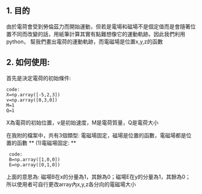 ## 1. 目的
由於電荷會受到勞倫茲力而開始運動，但若是電場和磁場不是個定值而是會隨著位置不同而改變的話，用紙筆計算其實有點難想像它的運動軌跡。因此我們利用python，
幫我們畫出電荷的運動軌跡，而電磁場是位置x,y,z的函數

## 2. 如何使用:
首先是決定電荷的初始條件:
```
code:
X=np.array([-5,2,3])
v=np.array([0,3,0])
M=1
Q=1
```
X為電荷的初始位置，v是初始速度，M是電荷質量，Q是電荷大小

在我附的檔案中，共有3個類型: 電磁場固定，磁場是位置的函數，電磁場都是位置的函數
** (1)電磁場固定: **
```
 code:
 B=np.array([1,0,0]) 
 E=np.array([0,1,0]) 
 ```
上面的意思為: 磁場B在x的分量為1，其餘為0；磁場E在y的分量為1，其餘為0；
所以使用者可自行更改array內x,y,z各分向的電磁場大小

